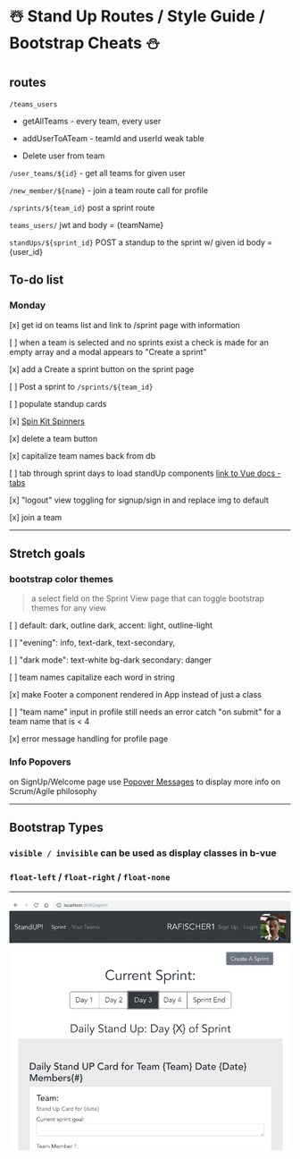 # ☃️ Stand Up Routes / Style Guide / Bootstrap Cheats ⛄️

## routes

  `/teams_users`

   * getAllTeams - every team, every user

   * addUserToATeam - teamId and userId weak table

   * Delete user from team

   `/user_teams/${id}` - get all teams for given user

   `/new_member/${name}` - join a team route call for profile

   `/sprints/${team_id}` post a sprint route

   `teams_users/` jwt and body = {teamName}

   `standUps/${sprint_id}` POST a standup to the sprint w/ given id body = {user_id}

## To-do list

### Monday

[x] get id on teams list and link to /sprint page with information

[ ] when a team is selected and no sprints exist a check is made for an empty array and a modal appears to "Create a sprint"

[x] add a Create a sprint button on the sprint page

[ ] Post a sprint to `/sprints/${team_id}`

[ ] populate standup cards

[x] [Spin Kit Spinners](https://github.com/TonPC64/vue-spinkit)

[x] delete a team button

[x] capitalize team names back from db

[ ] tab through sprint days to load standUp components [link to Vue docs - tabs](https://vuejs.org/v2/guide/components-dynamic-async.html)

[x] "logout" view toggling for signup/sign in and replace img to default 

[x] join a team

---
## Stretch goals

### bootstrap color themes

> a select field on the Sprint View page that can toggle bootstrap themes for any view

[ ] default: dark, outline dark, accent: light, outline-light

[ ] "evening": info, text-dark, text-secondary,

[ ] "dark mode": text-white bg-dark secondary: danger

[ ] team names capitalize each word in string

[x] make Footer a component rendered in App instead of just a class

[ ] "team name" input in profile still needs an error catch "on submit" for a team name that is < 4

[x] error message handling for profile page

### Info Popovers

on SignUp/Welcome page use [Popover Messages](https://bootstrap-vue.js.org/docs/components/popover) to display more info on Scrum/Agile philosophy

---

## Bootstrap Types

### `visible / invisible` can be used as display classes in b-vue

### `float-left` / `float-right` / `float-none` 

---

![screenshot](./src/assets/standup-dev-screenshot.png)